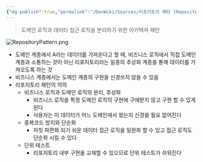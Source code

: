 ```yaml
---
{"dg-publish":true,"permalink":"/DevWiki/Sources/리포지토리 패턴 (Repository Pattern)/","noteIcon":"","created":"2025-07-06T16:45:29.258+09:00","updated":"2025-07-19T22:58:36.993+09:00"}
---
```


> 도메인 로직과 데이터 접근 로직을 분리하기 위한 아키텍쳐 패턴

![RepositoryPattern.png](/img/user/DevWiki/Sources/Files/RepositoryPattern.png)
* 도메인 계층에서 A라는 데이터를 가져온다고 할 때, 비즈니스 로직에서 직접 도메인 계층과 소통하는 것이 아닌 리포지토리라는 일종의 추상화 계층을 통해 데이터를 가져오도록 하는 것
* 비즈니스 계층에서는 도메인 계층의 구현을 신경쓰지 않을 수 있음
* 리포지토리 패턴의 의의
	* 비즈니스 로직과 도메인 로직의 분리, 추상화
		* 비즈니스 로직을 특정 도메인 로직의 구현에 구애받지 않고 구현 할 수 있게 된다
		* 사용자는 이 데이터가 어느 도메인에서 왔는지 신경쓸 필요 없어진다
	* 중복코드 방지와 단순화
		* 자칫 파편화 되기 쉬운 데이터 접근 로직을 일원화 할 수 있고 접근 로직도 단순화 시킬 수 있다
	* 단위 테스트
		* 리포지토리 내부 구현을 교체할 수 있으므로 단위 테스트가 쉬워진다